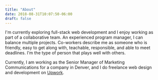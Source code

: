 ```yaml
---
title: "About"
date: 2018-08-31T10:07:50-06:00
draft: false
---
```

I'm currently exploring full-stack web development and I enjoy working as part of a collaborative team. An experienced program manager, I can balance multiple projects. Co-workers describe me as someone who is friendly, easy to get along with, teachable, responsible, and able to meet deadlines. I'm the type of person that plays well with others.

Currently, I am working as the Senior Manager of Marketing Communications for a company in Denver, and I do freelance web design and development on [Upwork](https://www.upwork.com/o/profiles/users/_~011ed5b86fbba50a79/).


